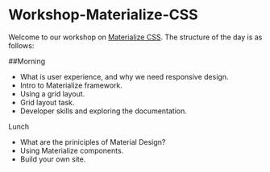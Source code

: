 # Workshop-Materialize-CSS

Welcome to our workshop on [Materialize CSS](http://materializecss.com/). The structure of the day is as follows:

##Morning
- What is user experience, and why we need responsive design.
- Intro to Materialize framework.
- Using a grid layout.
- Grid layout task.
- Developer skills and exploring the documentation.


Lunch
- What are the priniciples of Material Design?
- Using Materialize components.
- Build your own site.

